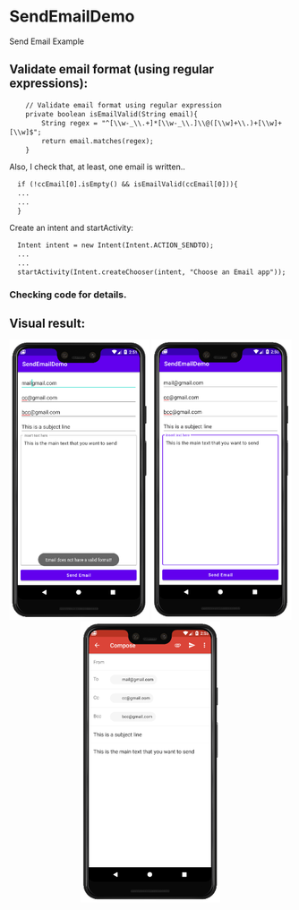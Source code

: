 # SendEmailDemo
Send Email Example

## Validate email format (using regular expressions): 

```
    // Validate email format using regular expression
    private boolean isEmailValid(String email){
        String regex = "^[\\w-_\\.+]*[\\w-_\\.]\\@([\\w]+\\.)+[\\w]+[\\w]$";
        return email.matches(regex);
    }
```
Also, I check that, at least, one email is written..

```
  if (!ccEmail[0].isEmpty() && isEmailValid(ccEmail[0])){
  ...
  ...
  }
```
Create an intent and startActivity:
```
  Intent intent = new Intent(Intent.ACTION_SENDTO);
  ...
  ...
  startActivity(Intent.createChooser(intent, "Choose an Email app"));
```

### Checking code for details.

## Visual result:
<p align = "center">
<img src="/images/02.png" width="250"> <img src="/images/01.png" width="250"> <img src="/images/03.png" width="250">
</p>
